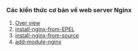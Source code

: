 ### Các kiến thức cơ bản về web server Nginx
1. [Over view](Over-view.md)
2. [install-nginx-from-EPEL](install-nginx-from-EPEL.md)
3. [install-nginx-from-source](install-nginx-from-source.md)
4. [add-module-nginx](add-module-nginx.md)

